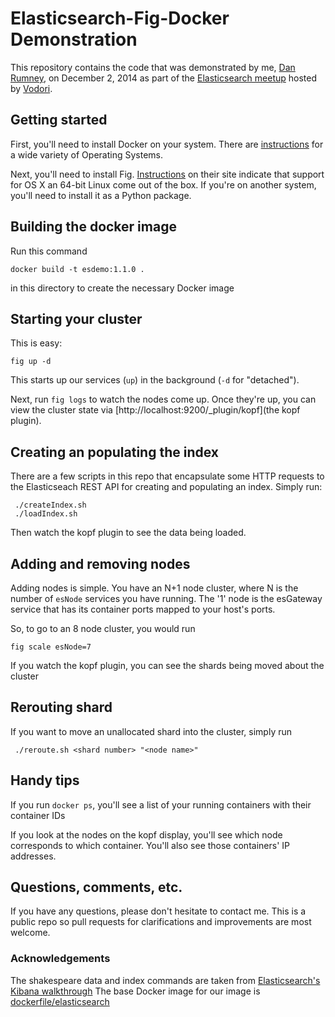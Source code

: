 # Elasticsearch-Fig-Docker Demonstration

This repository contains the code that was demonstrated by me, [Dan Rumney](dan.rumney@vodori.com), on December 2, 2014 as part of
the [Elasticsearch meetup](http://www.meetup.com/Elasticsearch-User-Group-Chicago/events/218664265/) hosted by [Vodori](http://vodori.com).

## Getting started

First, you'll need to install Docker on your system. There are [instructions](https://docs.docker.com/installation/) for a wide variety of Operating Systems.

Next, you'll need to install Fig. [Instructions](http://www.fig.sh/install.html) on their site indicate that support for OS X an 64-bit Linux come out of the box. If you're on another system, you'll need to install it as a Python package.

## Building the docker image

Run this command

    docker build -t esdemo:1.1.0 .

 in this directory to create the necessary Docker image

## Starting your cluster

This is easy:

    fig up -d

 This starts up our services (`up`) in the background (`-d` for "detached").

 Next, run `fig logs` to watch the nodes come up. Once they're up, you can view the cluster state via [http://localhost:9200/_plugin/kopf](the kopf plugin).

## Creating an populating the index

There are a few scripts in this repo that encapsulate some HTTP requests to the Elasticseach REST API for creating and populating an index.
Simply run:

     ./createIndex.sh 
     ./loadIndex.sh

Then watch the kopf plugin to see the data being loaded.

## Adding and removing nodes

Adding nodes is simple. You have an N+1 node cluster, where N is the number of `esNode` services you have running. The '1' node is the esGateway service that has its container ports mapped to your host's ports.

So, to go to an 8 node cluster, you would run

    fig scale esNode=7

If you watch the kopf plugin, you can see the shards being moved about the cluster


## Rerouting shard

 If you want to move an unallocated shard into the cluster, simply run

     ./reroute.sh <shard number> "<node name>"

## Handy tips

If you run `docker ps`, you'll see a list of your running containers with their container IDs

If you look at the nodes on the kopf display, you'll see which node corresponds to which container. You'll also see those containers' IP addresses.

## Questions, comments, etc.

If you have any questions, please don't hesitate to contact me. This is a public repo so pull requests for clarifications and improvements are most welcome.


### Acknowledgements

The shakespeare data and index commands are taken from [Elasticsearch's Kibana walkthrough](http://www.elasticsearch.org/guide/en/kibana/current/using-kibana-for-the-first-time.html)
The base Docker image for our image is [dockerfile/elasticsearch](https://github.com/dockerfile/elasticsearch/blob/master/Dockerfile)